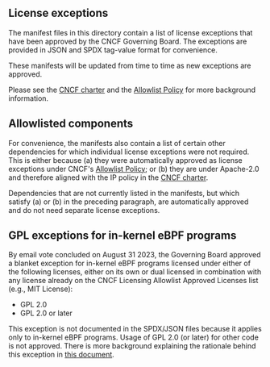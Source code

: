 <!-- SPDX-License-Identifier: CC-BY-4.0 -->

## License exceptions

The manifest files in this directory contain a list of license exceptions that have been approved by the CNCF Governing Board. The exceptions are provided in JSON and SPDX tag-value format for convenience.

These manifests will be updated from time to time as new exceptions are approved.

Please see the [CNCF charter] and the [Allowlist Policy] for more background information.

## Allowlisted components

For convenience, the manifests also contain a list of certain other dependencies for which individual license exceptions were not required. This is either because (a) they were automatically approved as license exceptions under CNCF's [Allowlist Policy]; or (b) they are under Apache-2.0 and therefore aligned with the IP policy in the [CNCF charter]. 

Dependencies that are not currently listed in the manifests, but which satisfy (a) or (b) in the preceding paragraph, are automatically approved and do not need separate license exceptions.

[Allowlist Policy]: https://github.com/cncf/foundation/blob/master/allowed-third-party-license-policy.md#cncf-allowlist-license-policy
[CNCF charter]: https://github.com/cncf/foundation/blob/master/charter.md

## GPL exceptions for in-kernel eBPF programs

By email vote concluded on August 31 2023, the Governing Board approved a blanket exception for in-kernel eBPF programs licensed under either of the following licenses, either on its own or dual licensed in combination with any license already on the CNCF Licensing Allowlist Approved Licenses list (e.g., MIT License):

* GPL 2.0
* GPL 2.0 or later

This exception is not documented in the SPDX/JSON files because it applies only to in-kernel eBPF programs. Usage of GPL 2.0 (or later) for other code is not approved. There is more background explaining the rationale behind this exception in [this document](https://docs.google.com/document/d/10CY8V1w8aQ6CrJ_US_Gnz8cx2SoOtOBqpUKX4cWl_4w/edit#heading=h.oxrtx3xdj6dn). 
